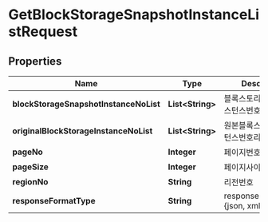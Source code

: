 
# GetBlockStorageSnapshotInstanceListRequest

## Properties
Name | Type | Description | Notes
------------ | ------------- | ------------- | -------------
**blockStorageSnapshotInstanceNoList** | **List&lt;String&gt;** | 블록스토리지스냅샷인스턴스번호리스트 |  [optional]
**originalBlockStorageInstanceNoList** | **List&lt;String&gt;** | 원본블록스토리지인스턴스번호리스트 |  [optional]
**pageNo** | **Integer** | 페이지번호 |  [optional]
**pageSize** | **Integer** | 페이지사이즈 |  [optional]
**regionNo** | **String** | 리전번호 |  [optional]
**responseFormatType** | **String** | responseFormatType {json, xml} |  [optional]



